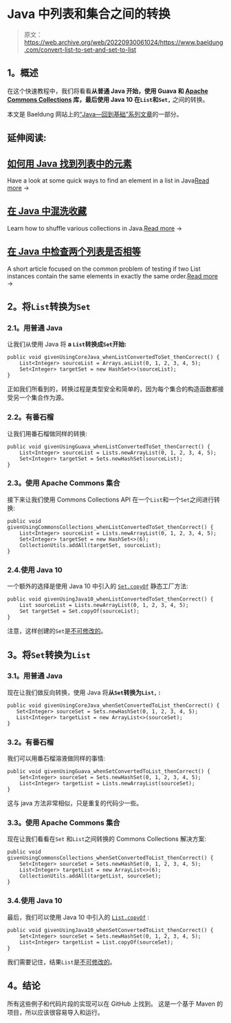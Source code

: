 # Java 中列表和集合之间的转换

> 原文：<https://web.archive.org/web/20220930061024/https://www.baeldung.com/convert-list-to-set-and-set-to-list>

## 1。概述

在这个快速教程中，我们将看看**从普通 Java 开始，使用 Guava 和 [Apache Commons Collections](https://web.archive.org/web/20221211183031/https://commons.apache.org/proper/commons-collections/ "The Apache Common Collections lib") 库，最后使用 Java 10 在`List`和`Set,`** 之间的转换。

本文是 Baeldung 网站上的[“Java—回到基础”系列文章](/web/20221211183031/https://www.baeldung.com/java-tutorial "The Java Guide on IO and Collections")的一部分。

## 延伸阅读:

## [如何用 Java 找到列表中的元素](/web/20221211183031/https://www.baeldung.com/find-list-element-java)

Have a look at some quick ways to find an element in a list in Java[Read more](/web/20221211183031/https://www.baeldung.com/find-list-element-java) →

## [在 Java 中混洗收藏](/web/20221211183031/https://www.baeldung.com/java-shuffle-collection)

Learn how to shuffle various collections in Java.[Read more](/web/20221211183031/https://www.baeldung.com/java-shuffle-collection) →

## [在 Java 中检查两个列表是否相等](/web/20221211183031/https://www.baeldung.com/java-test-a-list-for-ordinality-and-equality)

A short article focused on the common problem of testing if two List instances contain the same elements in exactly the same order.[Read more](/web/20221211183031/https://www.baeldung.com/java-test-a-list-for-ordinality-and-equality) →

## 2。将`List`转换为`Set`

### 2.1。用普通 Java

让我们从使用 Java 将 **a `List`转换成`Set`开始:**

```
public void givenUsingCoreJava_whenListConvertedToSet_thenCorrect() {
    List<Integer> sourceList = Arrays.asList(0, 1, 2, 3, 4, 5);
    Set<Integer> targetSet = new HashSet<>(sourceList);
}
```

正如我们所看到的，转换过程是类型安全和简单的，因为每个集合的构造函数都接受另一个集合作为源。

### 2.2。有番石榴

让我们用番石榴做同样的转换:

```
public void givenUsingGuava_whenListConvertedToSet_thenCorrect() {
    List<Integer> sourceList = Lists.newArrayList(0, 1, 2, 3, 4, 5);
    Set<Integer> targetSet = Sets.newHashSet(sourceList);
}
```

### 2.3。使用 Apache Commons 集合

接下来让我们使用 Commons Collections API 在一个`List`和一个`Set`之间进行转换:

```
public void givenUsingCommonsCollections_whenListConvertedToSet_thenCorrect() {
    List<Integer> sourceList = Lists.newArrayList(0, 1, 2, 3, 4, 5);
    Set<Integer> targetSet = new HashSet<>(6);
    CollectionUtils.addAll(targetSet, sourceList);
}
```

### 2.4.使用 Java 10

一个额外的选择是使用 Java 10 中引入的 [`Set.copyOf`](https://web.archive.org/web/20221211183031/https://docs.oracle.com/en/java/javase/11/docs/api/java.base/java/util/Set.html#copyOf(java.util.Collection)) 静态工厂方法:

```
public void givenUsingJava10_whenListConvertedToSet_thenCorrect() {
    List sourceList = Lists.newArrayList(0, 1, 2, 3, 4, 5);
    Set targetSet = Set.copyOf(sourceList);
}
```

注意，这样创建的`Set`是[不可修改的](https://web.archive.org/web/20221211183031/https://docs.oracle.com/en/java/javase/11/docs/api/java.base/java/util/Set.html#unmodifiable)。

## 3。将`Set`转换为`List`

### 3.1。用普通 Java

现在让我们做反向转换，使用 Java 将**从`Set`转换为`List,` :**

```
public void givenUsingCoreJava_whenSetConvertedToList_thenCorrect() {
   Set<Integer> sourceSet = Sets.newHashSet(0, 1, 2, 3, 4, 5);
   List<Integer> targetList = new ArrayList<>(sourceSet);
}
```

### 3.2。有番石榴

我们可以用番石榴溶液做同样的事情:

```
public void givenUsingGuava_whenSetConvertedToList_thenCorrect() {
    Set<Integer> sourceSet = Sets.newHashSet(0, 1, 2, 3, 4, 5);
    List<Integer> targetList = Lists.newArrayList(sourceSet);
} 
```

这与 java 方法非常相似，只是重复的代码少一些。

### 3.3。使用 Apache Commons 集合

现在让我们看看在`Set` 和`List`之间转换的 Commons Collections 解决方案:

```
public void givenUsingCommonsCollections_whenSetConvertedToList_thenCorrect() {
    Set<Integer> sourceSet = Sets.newHashSet(0, 1, 2, 3, 4, 5);
    List<Integer> targetList = new ArrayList<>(6);
    CollectionUtils.addAll(targetList, sourceSet);
}
```

### 3.4.使用 Java 10

最后，我们可以使用 Java 10 中引入的 [`List.copyOf`](https://web.archive.org/web/20221211183031/https://docs.oracle.com/en/java/javase/11/docs/api/java.base/java/util/List.html#copyOf(java.util.Collection)) :

```
public void givenUsingJava10_whenSetConvertedToList_thenCorrect() {
    Set<Integer> sourceSet = Sets.newHashSet(0, 1, 2, 3, 4, 5);
    List<Integer> targetList = List.copyOf(sourceSet);
}
```

我们需要记住，结果`List`是[不可修改的](https://web.archive.org/web/20221211183031/https://docs.oracle.com/en/java/javase/11/docs/api/java.base/java/util/List.html#unmodifiable)。

## 4。结论

所有这些例子和代码片段的实现可以在 GitHub 上找到。 这是一个基于 Maven 的项目，所以应该很容易导入和运行。